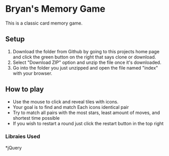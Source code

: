 # Bryan's Memory Game

This is a classic card memory game.

## Setup
1. Download the folder from Github by going to this projects home page and click the green button on the right that says clone or download.
2. Select "Download ZIP" option and unzip the file once it's downloaded.
3. Go into the folder you just unzipped and open the file named "index" with your browser.

## How to play
* Use the mouse to click and reveal tiles with icons.
* Your goal is to find and match Each icons identical pair 
* Try to match all pairs with the most stars, least amount of moves, and shortest time possible
* If you wish to restart a round just click the restart button in the top right

### Libraies Used
*jQuery
